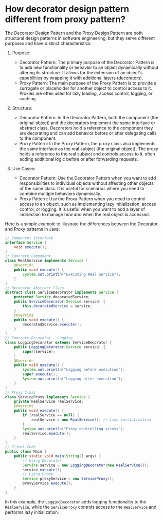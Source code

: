 # How decorator design pattern different from proxy pattern?

The Decorator Design Pattern and the Proxy Design Pattern are both structural design patterns in software engineering, but they serve different purposes and have distinct characteristics.

1. Purpose:
   - Decorator Pattern: The primary purpose of the Decorator Pattern is to add new functionality or behavior to an object dynamically without altering its structure. It allows for the extension of an object's capabilities by wrapping it with additional layers (decorators).
   - Proxy Pattern: The main purpose of the Proxy Pattern is to provide a surrogate or placeholder for another object to control access to it. Proxies are often used for lazy loading, access control, logging, or caching.

2. Structure:

    - Decorator Pattern: In the Decorator Pattern, both the component (the original object) and the decorators implement the same interface or abstract class. Decorators hold a reference to the component they are decorating and can add behavior before or after delegating calls to the component.
    - Proxy Pattern: In the Proxy Pattern, the proxy class also implements the same interface as the real subject (the original object). The proxy holds a reference to the real subject and controls access to it, often adding additional logic before or after forwarding requests.

3. Use Cases:

    - Decorator Pattern: Use the Decorator Pattern when you want to add responsibilities to individual objects without affecting other objects of the same class. It is useful for scenarios where you need to combine multiple behaviors dynamically.
    - Proxy Pattern: Use the Proxy Pattern when you need to control access to an object, such as implementing lazy initialization, access control, or logging. It is useful when you want to add a layer of indirection to manage how and when the real object is accessed.


Here is a simple example to illustrate the differences between the Decorator and Proxy patterns in Java:
```java
// Component Interface
interface Service {
    void execute();
}
// Concrete Component
class RealService implements Service {
    @Override
    public void execute() {
        System.out.println("Executing Real Service");
    }
}
// Decorator Abstract Class
abstract class ServiceDecorator implements Service {
    protected Service decoratedService;
    public ServiceDecorator(Service service) {
        this.decoratedService = service;
    }
    @Override
    public void execute() {
        decoratedService.execute();
    }
}
// Concrete Decorator - Logging
class LoggingDecorator extends ServiceDecorator {
    public LoggingDecorator(Service service) {
        super(service);
    }
    @Override
    public void execute() {
        System.out.println("Logging before execution");
        super.execute();
        System.out.println("Logging after execution");
    }
}
// Proxy Class
class ServiceProxy implements Service {
    private RealService realService;
    @Override
    public void execute() {
        if (realService == null) {
            realService = new RealService(); // Lazy initialization
        }
        System.out.println("Proxy controlling access");
        realService.execute();
    }
}
// Client Code
public class Main {
    public static void main(String[] args) {
        // Using Decorator
        Service service = new LoggingDecorator(new RealService());
        service.execute();
        // Using Proxy
        Service proxyService = new ServiceProxy();
        proxyService.execute();
    }
}
```
In this example, the `LoggingDecorator` adds logging functionality to the `RealService`, while the `ServiceProxy` controls access to the `RealService` and performs lazy initialization.
